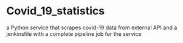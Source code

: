 # Covid_19_statistics
a Python service that scrapes covid-19 data from external API and a jenkinsfile with a complete pipeline job for the service
